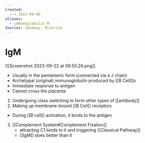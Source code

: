 ```yaml
---
Created:
  - - 2023-09-06
aliases:
  - immunoglobulin M
Sources: Janeway, Pixorize
---
```

# IgM
![[Screenshot 2023-09-22 at 09.50.26.png]]
- Usually in the pentameric form (connected via a J chain)
- Archetypal (original) immunoglobulin produced by [[B Cell]]s
- Immediate response to antigen
- Cannot cross the placenta

1. Undergoing class switching to form other types of [[antibody]]
2. Making up membrane-bound [[B Cell]] receptors
  - During [[B cell]] activation, it binds to the antigen
3. [[Complement System#Complement Fixation]]
   - attracting C1 binds to it and triggering [[Classical Pathway]]
   - [[IgM]] does better than it


